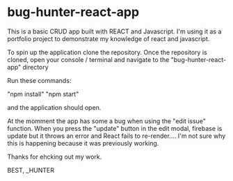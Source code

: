 # bug-hunter-react-app

This is a basic CRUD app built with REACT and Javascript. I'm using it as a portfolio project to demonstrate my knowledge of react and javascript. 

To spin up the application clone the repository. 
Once the repository is cloned, open your console / terminal and navigate to the "bug-hunter-react-app" directory 

Run these commands:

"npm install" 
"npm start" 

and the application should open. 


At the momment the app has some a bug when using the "edit issue" function. 
When you press the "update" button in the edit modal, firebase is update but it throws an error and React fails to re-render.... 
I'm not sure why this is happening because it was previously working. 

Thanks for ehcking out my work. 

BEST,
_HUNTER
